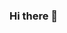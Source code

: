 ### Hi there 👋

<!--
**Wulf86x/Wulf86x** is a ✨ _special_ ✨ repository because its `README.md` (this file) appears on your GitHub profile.

Here are some ideas to get you started:

- 🔭 I’m currently working on a labeling application
- 🌱 I’m currently learning Java and Android Studios
- 🤔 I’m looking for help with ...likely everything! Totally new to this but I realise I need to know how to build the app myself instead of having to rely on anyone or paying people with such skills. Not gd for P&L
- 💬 Ask me about Singapore.. Food.. Soccer.. Liverpool
- 📫 How to reach me: lqc1986@hotmail.com
-->
